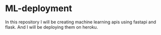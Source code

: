 # ML-deployment
In this repository I will be creating machine learning apis using fastapi and flask. And I will be deploying them on heroku.

